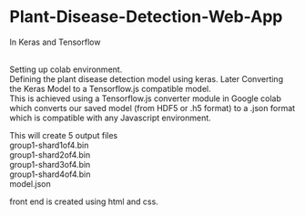 # Plant-Disease-Detection-Web-App
In Keras and Tensorflow<br>
<br>

Setting up colab environment.<br>
Defining the plant disease detection model using keras. Later Converting the Keras Model to a Tensorflow.js compatible model.<br>
This is achieved using a Tensorflow.js converter module in Google colab which converts our saved model (from HDF5 or .h5 format) to a .json format which is compatible with any Javascript environment.<br>

This will create 5 output files <br>
group1-shard1of4.bin<br>
group1-shard2of4.bin<br>
group1-shard3of4.bin<br>
group1-shard4of4.bin<br>
model.json<br>

front end  is created using html and css.
